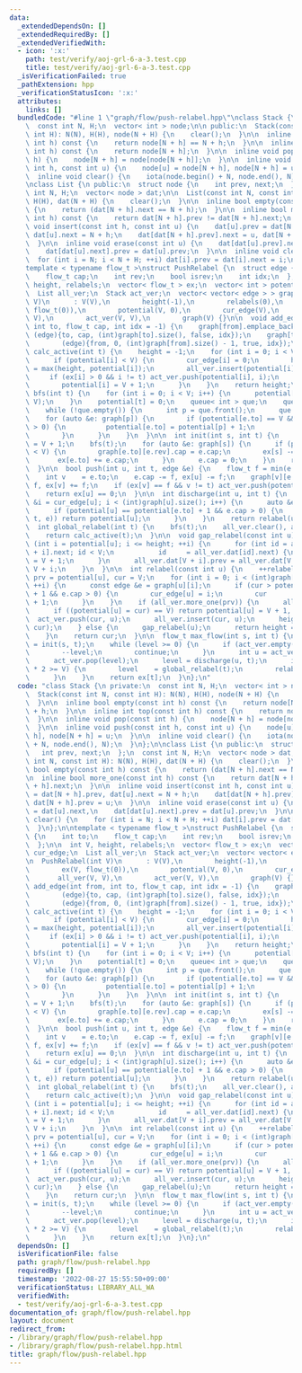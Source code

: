 ```yaml
---
data:
  _extendedDependsOn: []
  _extendedRequiredBy: []
  _extendedVerifiedWith:
  - icon: ':x:'
    path: test/verify/aoj-grl-6-a-3.test.cpp
    title: test/verify/aoj-grl-6-a-3.test.cpp
  _isVerificationFailed: true
  _pathExtension: hpp
  _verificationStatusIcon: ':x:'
  attributes:
    links: []
  bundledCode: "#line 1 \"graph/flow/push-relabel.hpp\"\nclass Stack {\n private:\n\
    \  const int N, H;\n  vector< int > node;\n\n public:\n  Stack(const int N, const\
    \ int H): N(N), H(H), node(N + H) {\n    clear();\n  }\n\n  inline bool empty(const\
    \ int h) const {\n    return node[N + h] == N + h;\n  }\n\n  inline int top(const\
    \ int h) const {\n    return node[N + h];\n  }\n\n  inline void pop(const int\
    \ h) {\n    node[N + h] = node[node[N + h]];\n  }\n\n  inline void push(const\
    \ int h, const int u) {\n    node[u] = node[N + h], node[N + h] = u;\n  }\n\n\
    \  inline void clear() {\n    iota(node.begin() + N, node.end(), N);\n  }\n};\n\
    \nclass List {\n public:\n  struct node {\n    int prev, next;\n  };\n  const\
    \ int N, H;\n  vector< node > dat;\n\n  List(const int N, const int H): N(N),\
    \ H(H), dat(N + H) {\n    clear();\n  }\n\n  inline bool empty(const int h) const\
    \ {\n    return (dat[N + h].next == N + h);\n  }\n\n  inline bool more_one(const\
    \ int h) const {\n    return dat[N + h].prev != dat[N + h].next;\n  }\n\n  inline\
    \ void insert(const int h, const int u) {\n    dat[u].prev = dat[N + h].prev,\
    \ dat[u].next = N + h;\n    dat[dat[N + h].prev].next = u, dat[N + h].prev = u;\n\
    \  }\n\n  inline void erase(const int u) {\n    dat[dat[u].prev].next = dat[u].next,\n\
    \    dat[dat[u].next].prev = dat[u].prev;\n  }\n\n  inline void clear() {\n  \
    \  for (int i = N; i < N + H; ++i) dat[i].prev = dat[i].next = i;\n  }\n};\n\n\
    template < typename flow_t >\nstruct PushRelabel {\n  struct edge {\n    int to;\n\
    \    flow_t cap;\n    int rev;\n    bool isrev;\n    int idx;\n  };\n\n  int V,\
    \ height, relabels;\n  vector< flow_t > ex;\n  vector< int > potential, cur_edge;\n\
    \  List all_ver;\n  Stack act_ver;\n  vector< vector< edge > > graph;\n\n  PushRelabel(int\
    \ V)\n      : V(V),\n        height(-1),\n        relabels(0),\n        ex(V,\
    \ flow_t(0)),\n        potential(V, 0),\n        cur_edge(V),\n        all_ver(V,\
    \ V),\n        act_ver(V, V),\n        graph(V) {}\n\n  void add_edge(int from,\
    \ int to, flow_t cap, int idx = -1) {\n    graph[from].emplace_back(\n       \
    \ (edge){to, cap, (int)graph[to].size(), false, idx});\n    graph[to].emplace_back(\n\
    \        (edge){from, 0, (int)graph[from].size() - 1, true, idx});\n  }\n\n  int\
    \ calc_active(int t) {\n    height = -1;\n    for (int i = 0; i < V; i++) {\n\
    \      if (potential[i] < V) {\n        cur_edge[i] = 0;\n        height     \
    \ = max(height, potential[i]);\n        all_ver.insert(potential[i], i);\n   \
    \     if (ex[i] > 0 && i != t) act_ver.push(potential[i], i);\n      } else {\n\
    \        potential[i] = V + 1;\n      }\n    }\n    return height;\n  }\n\n  void\
    \ bfs(int t) {\n    for (int i = 0; i < V; i++) {\n      potential[i] = max(potential[i],\
    \ V);\n    }\n    potential[t] = 0;\n    queue< int > que;\n    que.emplace(t);\n\
    \    while (!que.empty()) {\n      int p = que.front();\n      que.pop();\n  \
    \    for (auto &e: graph[p]) {\n        if (potential[e.to] == V && graph[e.to][e.rev].cap\
    \ > 0) {\n          potential[e.to] = potential[p] + 1;\n          que.emplace(e.to);\n\
    \        }\n      }\n    }\n  }\n\n  int init(int s, int t) {\n    potential[s]\
    \ = V + 1;\n    bfs(t);\n    for (auto &e: graph[s]) {\n      if (potential[e.to]\
    \ < V) {\n        graph[e.to][e.rev].cap = e.cap;\n        ex[s] -= e.cap;\n \
    \       ex[e.to] += e.cap;\n      }\n      e.cap = 0;\n    }\n    return calc_active(t);\n\
    \  }\n\n  bool push(int u, int t, edge &e) {\n    flow_t f = min(e.cap, ex[u]);\n\
    \    int v    = e.to;\n    e.cap -= f, ex[u] -= f;\n    graph[v][e.rev].cap +=\
    \ f, ex[v] += f;\n    if (ex[v] == f && v != t) act_ver.push(potential[v], v);\n\
    \    return ex[u] == 0;\n  }\n\n  int discharge(int u, int t) {\n    for (int\
    \ &i = cur_edge[u]; i < (int)graph[u].size(); i++) {\n      auto &e = graph[u][i];\n\
    \      if (potential[u] == potential[e.to] + 1 && e.cap > 0) {\n        if (push(u,\
    \ t, e)) return potential[u];\n      }\n    }\n    return relabel(u);\n  }\n\n\
    \  int global_relabel(int t) {\n    bfs(t);\n    all_ver.clear(), act_ver.clear();\n\
    \    return calc_active(t);\n  }\n\n  void gap_relabel(const int u) {\n    for\
    \ (int i = potential[u]; i <= height; ++i) {\n      for (int id = all_ver.dat[V\
    \ + i].next; id < V;\n           id     = all_ver.dat[id].next) {\n        potential[id]\
    \ = V + 1;\n      }\n      all_ver.dat[V + i].prev = all_ver.dat[V + i].next =\
    \ V + i;\n    }\n  }\n\n  int relabel(const int u) {\n    ++relabels;\n    int\
    \ prv = potential[u], cur = V;\n    for (int i = 0; i < (int)graph[u].size();\
    \ ++i) {\n      const edge &e = graph[u][i];\n      if (cur > potential[e.to]\
    \ + 1 && e.cap > 0) {\n        cur_edge[u] = i;\n        cur         = potential[e.to]\
    \ + 1;\n      }\n    }\n    if (all_ver.more_one(prv)) {\n      all_ver.erase(u);\n\
    \      if ((potential[u] = cur) == V) return potential[u] = V + 1, prv;\n    \
    \  act_ver.push(cur, u);\n      all_ver.insert(cur, u);\n      height = max(height,\
    \ cur);\n    } else {\n      gap_relabel(u);\n      return height = prv - 1;\n\
    \    }\n    return cur;\n  }\n\n  flow_t max_flow(int s, int t) {\n    int level\
    \ = init(s, t);\n    while (level >= 0) {\n      if (act_ver.empty(level)) {\n\
    \        --level;\n        continue;\n      }\n      int u = act_ver.top(level);\n\
    \      act_ver.pop(level);\n      level = discharge(u, t);\n      if (relabels\
    \ * 2 >= V) {\n        level    = global_relabel(t);\n        relabels = 0;\n\
    \      }\n    }\n    return ex[t];\n  }\n};\n"
  code: "class Stack {\n private:\n  const int N, H;\n  vector< int > node;\n\n public:\n\
    \  Stack(const int N, const int H): N(N), H(H), node(N + H) {\n    clear();\n\
    \  }\n\n  inline bool empty(const int h) const {\n    return node[N + h] == N\
    \ + h;\n  }\n\n  inline int top(const int h) const {\n    return node[N + h];\n\
    \  }\n\n  inline void pop(const int h) {\n    node[N + h] = node[node[N + h]];\n\
    \  }\n\n  inline void push(const int h, const int u) {\n    node[u] = node[N +\
    \ h], node[N + h] = u;\n  }\n\n  inline void clear() {\n    iota(node.begin()\
    \ + N, node.end(), N);\n  }\n};\n\nclass List {\n public:\n  struct node {\n \
    \   int prev, next;\n  };\n  const int N, H;\n  vector< node > dat;\n\n  List(const\
    \ int N, const int H): N(N), H(H), dat(N + H) {\n    clear();\n  }\n\n  inline\
    \ bool empty(const int h) const {\n    return (dat[N + h].next == N + h);\n  }\n\
    \n  inline bool more_one(const int h) const {\n    return dat[N + h].prev != dat[N\
    \ + h].next;\n  }\n\n  inline void insert(const int h, const int u) {\n    dat[u].prev\
    \ = dat[N + h].prev, dat[u].next = N + h;\n    dat[dat[N + h].prev].next = u,\
    \ dat[N + h].prev = u;\n  }\n\n  inline void erase(const int u) {\n    dat[dat[u].prev].next\
    \ = dat[u].next,\n    dat[dat[u].next].prev = dat[u].prev;\n  }\n\n  inline void\
    \ clear() {\n    for (int i = N; i < N + H; ++i) dat[i].prev = dat[i].next = i;\n\
    \  }\n};\n\ntemplate < typename flow_t >\nstruct PushRelabel {\n  struct edge\
    \ {\n    int to;\n    flow_t cap;\n    int rev;\n    bool isrev;\n    int idx;\n\
    \  };\n\n  int V, height, relabels;\n  vector< flow_t > ex;\n  vector< int > potential,\
    \ cur_edge;\n  List all_ver;\n  Stack act_ver;\n  vector< vector< edge > > graph;\n\
    \n  PushRelabel(int V)\n      : V(V),\n        height(-1),\n        relabels(0),\n\
    \        ex(V, flow_t(0)),\n        potential(V, 0),\n        cur_edge(V),\n \
    \       all_ver(V, V),\n        act_ver(V, V),\n        graph(V) {}\n\n  void\
    \ add_edge(int from, int to, flow_t cap, int idx = -1) {\n    graph[from].emplace_back(\n\
    \        (edge){to, cap, (int)graph[to].size(), false, idx});\n    graph[to].emplace_back(\n\
    \        (edge){from, 0, (int)graph[from].size() - 1, true, idx});\n  }\n\n  int\
    \ calc_active(int t) {\n    height = -1;\n    for (int i = 0; i < V; i++) {\n\
    \      if (potential[i] < V) {\n        cur_edge[i] = 0;\n        height     \
    \ = max(height, potential[i]);\n        all_ver.insert(potential[i], i);\n   \
    \     if (ex[i] > 0 && i != t) act_ver.push(potential[i], i);\n      } else {\n\
    \        potential[i] = V + 1;\n      }\n    }\n    return height;\n  }\n\n  void\
    \ bfs(int t) {\n    for (int i = 0; i < V; i++) {\n      potential[i] = max(potential[i],\
    \ V);\n    }\n    potential[t] = 0;\n    queue< int > que;\n    que.emplace(t);\n\
    \    while (!que.empty()) {\n      int p = que.front();\n      que.pop();\n  \
    \    for (auto &e: graph[p]) {\n        if (potential[e.to] == V && graph[e.to][e.rev].cap\
    \ > 0) {\n          potential[e.to] = potential[p] + 1;\n          que.emplace(e.to);\n\
    \        }\n      }\n    }\n  }\n\n  int init(int s, int t) {\n    potential[s]\
    \ = V + 1;\n    bfs(t);\n    for (auto &e: graph[s]) {\n      if (potential[e.to]\
    \ < V) {\n        graph[e.to][e.rev].cap = e.cap;\n        ex[s] -= e.cap;\n \
    \       ex[e.to] += e.cap;\n      }\n      e.cap = 0;\n    }\n    return calc_active(t);\n\
    \  }\n\n  bool push(int u, int t, edge &e) {\n    flow_t f = min(e.cap, ex[u]);\n\
    \    int v    = e.to;\n    e.cap -= f, ex[u] -= f;\n    graph[v][e.rev].cap +=\
    \ f, ex[v] += f;\n    if (ex[v] == f && v != t) act_ver.push(potential[v], v);\n\
    \    return ex[u] == 0;\n  }\n\n  int discharge(int u, int t) {\n    for (int\
    \ &i = cur_edge[u]; i < (int)graph[u].size(); i++) {\n      auto &e = graph[u][i];\n\
    \      if (potential[u] == potential[e.to] + 1 && e.cap > 0) {\n        if (push(u,\
    \ t, e)) return potential[u];\n      }\n    }\n    return relabel(u);\n  }\n\n\
    \  int global_relabel(int t) {\n    bfs(t);\n    all_ver.clear(), act_ver.clear();\n\
    \    return calc_active(t);\n  }\n\n  void gap_relabel(const int u) {\n    for\
    \ (int i = potential[u]; i <= height; ++i) {\n      for (int id = all_ver.dat[V\
    \ + i].next; id < V;\n           id     = all_ver.dat[id].next) {\n        potential[id]\
    \ = V + 1;\n      }\n      all_ver.dat[V + i].prev = all_ver.dat[V + i].next =\
    \ V + i;\n    }\n  }\n\n  int relabel(const int u) {\n    ++relabels;\n    int\
    \ prv = potential[u], cur = V;\n    for (int i = 0; i < (int)graph[u].size();\
    \ ++i) {\n      const edge &e = graph[u][i];\n      if (cur > potential[e.to]\
    \ + 1 && e.cap > 0) {\n        cur_edge[u] = i;\n        cur         = potential[e.to]\
    \ + 1;\n      }\n    }\n    if (all_ver.more_one(prv)) {\n      all_ver.erase(u);\n\
    \      if ((potential[u] = cur) == V) return potential[u] = V + 1, prv;\n    \
    \  act_ver.push(cur, u);\n      all_ver.insert(cur, u);\n      height = max(height,\
    \ cur);\n    } else {\n      gap_relabel(u);\n      return height = prv - 1;\n\
    \    }\n    return cur;\n  }\n\n  flow_t max_flow(int s, int t) {\n    int level\
    \ = init(s, t);\n    while (level >= 0) {\n      if (act_ver.empty(level)) {\n\
    \        --level;\n        continue;\n      }\n      int u = act_ver.top(level);\n\
    \      act_ver.pop(level);\n      level = discharge(u, t);\n      if (relabels\
    \ * 2 >= V) {\n        level    = global_relabel(t);\n        relabels = 0;\n\
    \      }\n    }\n    return ex[t];\n  }\n};\n"
  dependsOn: []
  isVerificationFile: false
  path: graph/flow/push-relabel.hpp
  requiredBy: []
  timestamp: '2022-08-27 15:55:50+09:00'
  verificationStatus: LIBRARY_ALL_WA
  verifiedWith:
  - test/verify/aoj-grl-6-a-3.test.cpp
documentation_of: graph/flow/push-relabel.hpp
layout: document
redirect_from:
- /library/graph/flow/push-relabel.hpp
- /library/graph/flow/push-relabel.hpp.html
title: graph/flow/push-relabel.hpp
---
```


